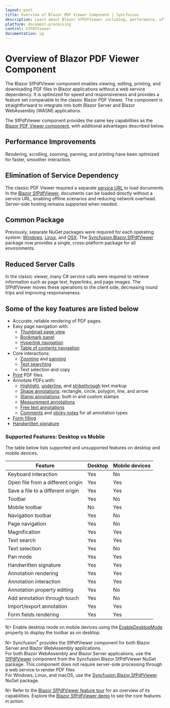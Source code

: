 ```yaml
---
layout: post
title: Overview of Blazor PDF Viewer Component | Syncfusion
description: Learn about Blazor SfPdfViewer including, performance, offline loading, annotations, form filling, printing, and support for Server & WebAssembly.
platform: document-processing
control: SfPdfViewer
documentation: ug
---
```


# Overview of Blazor PDF Viewer Component

The Blazor SfPdfViewer component enables viewing, editing, printing, and downloading PDF files in Blazor applications without a web service dependency. It is optimized for speed and responsiveness and provides a feature set comparable to the classic Blazor PDF Viewer. The component is straightforward to integrate into both Blazor Server and Blazor WebAssembly (WASM) applications.

The SfPdfViewer component provides the same key capabilities as the [Blazor PDF Viewer component](../blazor-classic/overview), with additional advantages described below.

## Performance Improvements

Rendering, scrolling, zooming, panning, and printing have been optimized for faster, smoother interaction.

## Elimination of Service Dependency

The classic PDF Viewer required a separate [service URL](../blazor/getting-started/web-assembly-application) to load documents. In the [Blazor SfPdfViewer](https://help.syncfusion.com/document-processing/pdf/pdf-viewer/blazor/getting-started/web-assembly-application), documents can be loaded directly without a service URL, enabling offline scenarios and reducing network overhead. Server-side hosting remains supported when needed.

## Common Package

Previously, separate NuGet packages were required for each operating system: [Windows](https://www.nuget.org/packages/Syncfusion.Blazor.PdfViewerServer.Windows), [Linux](https://www.nuget.org/packages/Syncfusion.Blazor.PdfViewerServer.Linux), and [OSX](https://www.nuget.org/packages/Syncfusion.Blazor.PdfViewerServer.OSX). The [Syncfusion.Blazor.SfPdfViewer](https://www.nuget.org/packages/Syncfusion.Blazor.SfPdfViewer) package now provides a single, cross-platform package for all environments.

## Reduced Server Calls

In the classic viewer, many C# service calls were required to retrieve information such as page text, hyperlinks, and page images. The SfPdfViewer moves these operations to the client side, decreasing round trips and improving responsiveness.

## Some of the key features are listed below

* Accurate, reliable rendering of PDF pages.
* Easy page navigation with:
    * [Thumbnail page view](https://help.syncfusion.com/document-processing/pdf/pdf-viewer/blazor/navigation#page-thumbnail-navigation)
    * [Bookmark panel](https://help.syncfusion.com/document-processing/pdf/pdf-viewer/blazor/navigation#bookmark-navigation)
    * [Hyperlink navigation](https://help.syncfusion.com/document-processing/pdf/pdf-viewer/blazor/navigation#hyperlink-navigation)
    * [Table of contents navigation](https://help.syncfusion.com/document-processing/pdf/pdf-viewer/blazor/navigation#table-of-content-navigation)
* Core interactions:
    * [Zooming](https://help.syncfusion.com/document-processing/pdf/pdf-viewer/blazor/magnification) and [panning](https://help.syncfusion.com/document-processing/pdf/pdf-viewer/blazor/interaction#panning-mode)
    * [Text searching](https://help.syncfusion.com/document-processing/pdf/pdf-viewer/blazor/text-search)
    * Text selection and copy
* [Print](https://help.syncfusion.com/document-processing/pdf/pdf-viewer/blazor/print) PDF files.
* Annotate PDFs with:
    * [Highlight](https://help.syncfusion.com/document-processing/pdf/pdf-viewer/blazor/annotation/text-markup-annotation#highlight-a-text), [underline](https://help.syncfusion.com/document-processing/pdf/pdf-viewer/blazor/annotation/text-markup-annotation#underline-a-text), and [strikethrough](https://help.syncfusion.com/document-processing/pdf/pdf-viewer/blazor/annotation/text-markup-annotation#strikethrough-a-text) text markup
    * [Shape annotations](https://help.syncfusion.com/document-processing/pdf/pdf-viewer/blazor/annotation/shape-annotation): rectangle, circle, polygon, line, and arrow
    * [Stamp annotations](https://help.syncfusion.com/document-processing/pdf/pdf-viewer/blazor/annotation/stamp-annotation): built-in and custom stamps
    * [Measurement annotations](https://help.syncfusion.com/document-processing/pdf/pdf-viewer/blazor/annotation/measurement-annotation)
    * [Free text annotations](https://help.syncfusion.com/document-processing/pdf/pdf-viewer/blazor/annotation/free-text-annotation)
    * [Comments](https://help.syncfusion.com/document-processing/pdf/pdf-viewer/blazor/annotation/comments) and [sticky notes](https://help.syncfusion.com/document-processing/pdf/pdf-viewer/blazor/annotation/sticky-notes-annotation) for all annotation types
* [Form filling](https://help.syncfusion.com/document-processing/pdf/pdf-viewer/blazor/form-filling)
* [Handwritten signature](https://help.syncfusion.com/document-processing/pdf/pdf-viewer/blazor/hand-written-signature)

### Supported Features: Desktop vs Mobile

The table below lists supported and unsupported features on desktop and mobile devices.

| Feature | Desktop | Mobile devices |
|--|--|--|
| Keyboard interaction | Yes | No |
| Open file from a different origin | Yes | Yes |
| Save a file to a different origin | Yes | Yes |
| Toolbar | Yes | No |
| Mobile toolbar | No | Yes |
| Navigation toolbar | Yes | No |
| Page navigation | Yes | No |
| Magnification | Yes | Yes |
| Text search | Yes | Yes |
| Text selection | Yes | No |
| Pan mode | Yes | Yes |
| Handwritten signature | Yes | Yes |
| Annotation rendering | Yes | Yes |
| Annotation interaction | Yes | Yes |
| Annotation property editing | Yes | No |
| Add annotation through touch | Yes | No |
| Import/export annotation | Yes | Yes |
| Form fields rendering | Yes | Yes |

N> Enable desktop mode on mobile devices using the [EnableDesktopMode](https://help.syncfusion.com/cr/blazor/Syncfusion.Blazor.SfPdfViewer.PdfViewerBase.html#Syncfusion_Blazor_SfPdfViewer_PdfViewerBase_EnableDesktopMode) property to display the toolbar as on desktop.

N> Syncfusion<sup style="font-size:70%">&reg;</sup> provides the SfPdfViewer component for both Blazor Server and Blazor WebAssembly applications.
<br />For both Blazor WebAssembly and Blazor Server applications, use the [SfPdfViewer](https://help.syncfusion.com/cr/blazor/Syncfusion.Blazor.PdfViewer.SfPdfViewer.html) component from the Syncfusion.Blazor.SfPdfViewer NuGet package. This component does not require server-side processing through a web service to render PDF files <br />For Windows, Linux, and macOS, use the [Syncfusion.Blazor.SfPdfViewer](https://www.nuget.org/packages/Syncfusion.Blazor.SfPdfViewer) NuGet package.

N> Refer to the [Blazor SfPdfViewer feature tour](https://www.syncfusion.com/pdf-viewer-sdk/blazor-pdf-viewer) for an overview of its capabilities. Explore the [Blazor SfPdfViewer demo](https://document.syncfusion.com/demos/pdf-viewer/blazor-server/pdf-viewer/default-functionalities?theme=fluent) to see the core features in action.